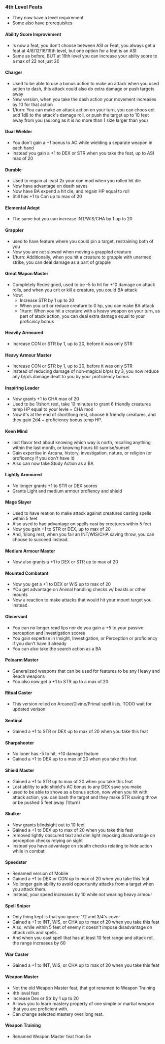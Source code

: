 ### 4th Level Feats
* They now have a level requirement
* Some also have prerequisites

#### Ability Score Improvement
* Is now a feat, you don't choose between ASI or Feat, you always get a feat at 4/8/12/16/19th level, but one option for a feat is an ASI
* Same as before, BUT at 19th level you can increase your abilty score to a max of 22 not just 20

#### Charger
* Used to be able to use a bonus action to make an attack when you used action to dash, this attack could also do extra damage or push targets away
* New version, when you take the dash action your movement increases by 10 for that action
* 1/turn: You can make an attack action on your turn, you can choos eot add 1d8 to the attack's damage roll, or push the target up to 10 feet away from you (as long as it is no more than 1 size larger than you)

#### Dual Wielder
* You don't gain a +1 bonus to AC while wielding a separate weapon in each hand
* Instead you gain a +1 to DEX or STR when you take the feat, up to ASI max of 20

#### Durable
* Used to regain at least 2x your con mod when you rolled hit die
* Now have advantage on death saves
* Now have BA expend a hit die, and regain HP equal to roll
* Still has +1 to Con up to max of 20

#### Elemental Adept
* The same but you can increase INT/WIS/CHA by 1 up to 20

#### Grappler
* used to have feature where you could pin a target, restraining both of you
* Now you are not slowed when moving a grappled creature
* 1/turn: Additionally, when you hit a creature to grapple with unarmed strike, you can deal damage as a part of grapple

#### Great Wapon Master
* Completely Redesigned, used to be -5 to hit for +10 damage on attack rolls, and when you crit or kill a creature, you could BA attack
* Now:
    * Increase STR by 1 up to 20
    * When you crit or reduce creature to 0 hp, you can make BA attack
    * 1/turn: When you hit a creature with a heavy weapon on your turn, as part of atack action, you can deal extra damage equal to your proficincy bonus

#### Heavily Armoured
* Increase CON or STR by 1, up to 20, before it was only STR

#### Heavy Armour Master
* Increase CON or STR by 1, up to 20, before it was only STR
* Instead of reducing damage of non-magical b/p/s by 3, you now reduce any b/p/s damage dealt to you by your proficiency bonus

#### Inspiring Leader
* Now grants +1 to CHA max of 20
* Used to be 1/short rest, take 10 minutes to grant 6 friendly creatures temp HP equal to your levle + CHA mod
* Now it's at the end of short/long rest, choose 6 friendly creatures, and they gain 2d4 + proficiency bonus temp HP.

#### Keen Mind
* lost flavor text about knowing which way is north, recalling anything within the last month, or knowing hours till sunrise/sunset
* Gain expertise in Arcana, history, investigation, nature, or religion (or proficency if you don't have it)
* Also can now take Study Action as a BA

#### Lightly Armoured
* No longer grants +1 to STR or DEX scores
* Grants Light and medium armour profiency and shield

#### Mage Slayer
* Used to have reation to make attack against creatures casting spells within 5 feet
* Also used to hae advantage on spells cast by creatures within 5 feet
* Now you gain +1 to STR or DEX, up to max of 20
* And, 1/long rest, when you fail an INT/WIS/CHA saving throw, you can choose to succeed instead.

#### Medium Armour Master
* Now also grants a +1 to DEX or STR up to max of 20

#### Mounted Combatant
* Now you get a +1 to DEX or WIS up to max of 20
* YOu get advantage on Animal handling checks w/ beasts or other mounts
* Now a reaction to make attacks that would hit your mount target you instead.

#### Observant
* You can no longer read lips nor do you gain a +5 to your passive perception and investigation scores
* You gain expertise in Insight, Investigation, or Perception or proficiency if you don't have it already
* You can also take the search action as a BA

#### Polearm Master
* Generalized weapons that can be used for features to be any Heavy and Reach weapons
* You also now get a +1 to STR up to a max of 20

#### Ritual Caster
* This version relied on Arcane/Divine/Primal spell lists, TODO wait for updated verison

#### Sentinal
* Gained a +1 to STR or DEX up to max of 20 when you take this feat

#### Sharpshooter
* No loner has -5 to hit, +10 damage feature
* Gained a +1 to DEX up to a max of 20 when you take this feat

#### Shield Master
* Gained a +1 to STR up to max of 20 when you take this feat
* Lost ability to add shield's AC bonus to any DEX save you make
* used to be able to shove as a bonus action, now when you hit with attack action, you can bash the target and they make STR saving throw or be pushed 5 feet away (1/turn)

#### Skulker
* Now grants blindsight out to 10 feet
* Gained a +1 to DEX up to max of 20 when you take this feat
* removed lightly obscured text and dim light imposing disadvantage on perception checks relying on sight
* Instead you have advantage on stealth checks relating to hide action while in combat

#### Speedster
* Renamed version of Mobile
* Gained a +1 to DEX or CON up to max of 20 when you take this feat
* No longer gain ability to avoid opportunity attacks from a target when you attack them.
* Instead, your speed increases by 10 while not wearing heavy armour

#### Spell Sniper
* Only thing kept is that you ignore 1/2 and 3/4's cover
* Gained a +1 to INT, WIS, or CHA up to max of 20 when you take this feat
* Also, while within 5 feet of enemy it doesn't impose disadvantage on attack rolls and spells.
* And when you cast spell that has at least 10 feet range and attack roll, the range increases by 60

#### War Caster
* Gained a +1 to INT, WIS, or CHA up to max of 20 when you take this feat

#### Weapon Master
* Not the old Weapon Master feat, that got renamed to Weapon Training
* 4th level feat
* Increase Dex or Str by 1 up to 20
* Allows you to learn mastery property of one simple or martial weapon that you are proficient with.
* Can change selected mastery over long rest.

#### Weapon Training
* Renamed Weapon Master feat from 5e